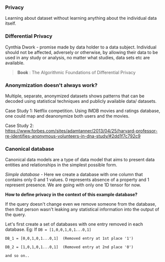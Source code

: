 ### Privacy
Learning about dataset without learning anything about the individual data itself.

### Differential Privacy
Cynthia Dwork - promise made by data holder to a data subject.
  Individual should not be affected, adversely or otherwise, by allowing their data to be used in any study or analysis, no matter what studies, data sets etc are available.
  
>  **Book** : The Algorithmic Foundations of Differential Privacy

### Anonymization doesn't always work?
Multiple, separate, anonymized datasets shows patterns that can be decoded using statistical techniques and publicly available data/ datasets.

Case Study 1: Netflix competition. Using IMDB movies and ratings database, one could map and deanonymize both users and the movies.

Case Study 2: https://www.forbes.com/sites/adamtanner/2013/04/25/harvard-professor-re-identifies-anonymous-volunteers-in-dna-study/#2dd1f7c792c9


### Canonical database
Canonical data models are a type of data model that aims to present data entities and relationships in the simplest possible form. 

*Simple database* - Here we create a database with one column that contains only 0 and 1 values. 
0 represents absence of a property and 1 represent presence. We are going with only one 1D tensor for now.

**How to define privacy in the context of this example database?**

If the query doesn't change even we remove someone from the database, then that person wasn't leaking any statistical information into the output of the query.

Let's first create a set of databases with one entry removed in each database.
Eg: If `DB = [1,0,0,1,0,1...0,1]`

    DB_1 = [0,0,1,0,1...0,1]  (Removed entry at 1st place '1')

    DB_2 = [1,0,1,0,1...0,1]  (Removed entry at 2nd place '0')
    
    and so on..
    
    
